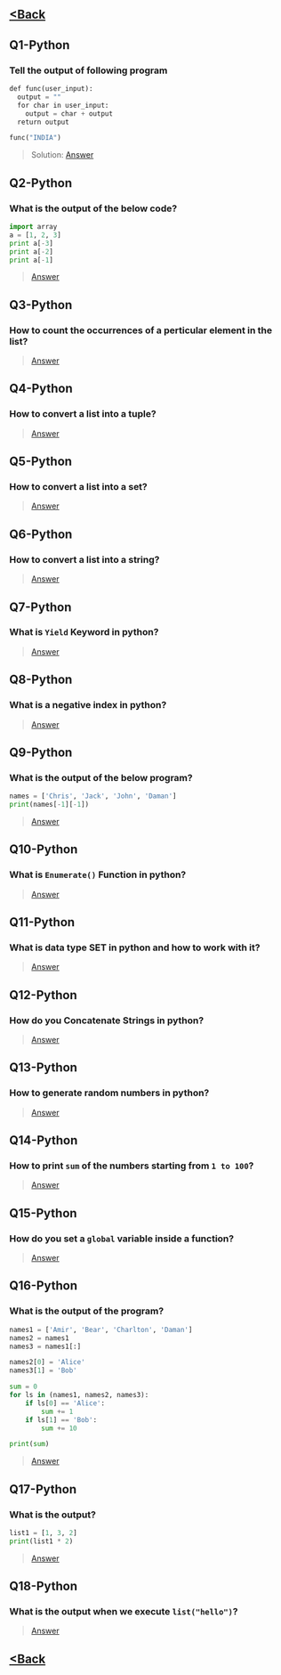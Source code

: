 ## [<Back](../QUESTIONS.md)

## Q1-Python
### Tell the output of following program

```python
def func(user_input):
  output = ""
  for char in user_input:
    output = char + output
  return output

func("INDIA")
```

> Solution: [Answer](../../answers/python/A1-50.md#A1-Python)

## Q2-Python
### What is the output of the below code?
```python
import array
a = [1, 2, 3]
print a[-3]
print a[-2]
print a[-1]
```

> [Answer](../../answers/python/A1-50.md#A2-Python)

## Q3-Python
### How to count the occurrences of a perticular element in the list?

> [Answer](../../answers/python/A1-50.md#A3-Python)

## Q4-Python
### How to convert a list into a tuple?

> [Answer](../../answers/python/A1-50.md#A4-Python)

## Q5-Python
### How to convert a list into a set?

> [Answer](../../answers/python/A1-50.md#A5-Python)

## Q6-Python
### How to convert a list into a string?

> [Answer](../../answers/python/A1-50.md#A6-Python)

## Q7-Python
### What is `Yield` Keyword in python?

> [Answer](../../answers/python/A1-50.md#A7-Python)

## Q8-Python
### What is a negative index in python?

> [Answer](../../answers/python/A1-50.md#A8-Python)

## Q9-Python
### What is the output of the below program?

```python
names = ['Chris', 'Jack', 'John', 'Daman']
print(names[-1][-1])
```

> [Answer](../../answers/python/A1-50.md#A9-Python)

## Q10-Python
### What is `Enumerate()` Function in python?

> [Answer](../../answers/python/A1-50.md#A10-Python)

## Q11-Python
### What is data type SET in python and how to work with it?

> [Answer](../../answers/python/A1-50.md#A11-Python)

## Q12-Python
### How do you Concatenate Strings in python?

> [Answer](../../answers/python/A1-50.md#A12-Python)

## Q13-Python
### How to generate random numbers in python?

> [Answer](../../answers/python/A1-50.md#A13-Python)

## Q14-Python
### How to print `sum` of the numbers starting from `1 to 100`?

> [Answer](../../answers/python/A1-50.md#A14-Python)

## Q15-Python
### How do you set a `global` variable inside a function?

> [Answer](../../answers/python/A1-50.md#A15-Python)

## Q16-Python
### What is the output of the program?
```python
names1 = ['Amir', 'Bear', 'Charlton', 'Daman']
names2 = names1
names3 = names1[:]

names2[0] = 'Alice'
names3[1] = 'Bob'

sum = 0
for ls in (names1, names2, names3):
    if ls[0] == 'Alice':
        sum += 1
    if ls[1] == 'Bob':
        sum += 10

print(sum)
```

> [Answer](../../answers/python/A1-50.md#A16-Python)

## Q17-Python
### What is the output?
```python
list1 = [1, 3, 2]
print(list1 * 2)
```

> [Answer](../../answers/python/A1-50.md#A17-Python)

## Q18-Python
### What is the output when we execute `list("hello")`?

> [Answer](../../answers/python/A1-50.md#A18-Python)

## [<Back](../QUESTIONS.md)